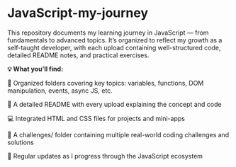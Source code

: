 # JavaScript-my-journey
This repository documents my learning journey in JavaScript — from fundamentals to advanced topics. It’s organized to reflect my growth as a self-taught developer, with each upload containing well-structured code, detailed README notes, and practical exercises.

**💡 What you’ll find:**

📂 Organized folders covering key topics: variables, functions, DOM manipulation, events, async JS, etc.

📝 A detailed README with every upload explaining the concept and code

💻 Integrated HTML and CSS files for projects and mini-apps

🧩 A challenges/ folder containing multiple real-world coding challenges and solutions

🚀 Regular updates as I progress through the JavaScript ecosystem
